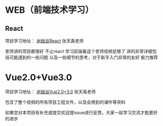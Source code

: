 # WEB（前端技术学习）
## React

  项目学习地址：  [尚硅谷React](https://www.bilibili.com/video/BV1wy4y1D7JT/) 张天禹老师

  老师讲的项目都很好 不止react  学习前端看这个老师视频足够了 讲的非常详细包括可能遇到的一些问题 以及一些细节的思考，对于新手入门非常的友好 极力推荐



# Vue2.0+Vue3.0

  项目学习地址：  [尚硅谷Vue2.0+3.0](https://www.bilibili.com/video/BV1Zy4y1K7SH/) 张天禹老师

  包含了整个视频的所有项目工程文件，以及会用到的课件等资料







如果您对本项目有补充或提交欢迎提issue进行反馈，大家一起学习交流才能更好的进步
